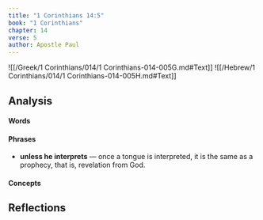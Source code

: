 ```yaml
---
title: "1 Corinthians 14:5"
book: "1 Corinthians"
chapter: 14
verse: 5
author: Apostle Paul
---
```

![[/Greek/1 Corinthians/014/1 Corinthians-014-005G.md#Text]]
![[/Hebrew/1 Corinthians/014/1 Corinthians-014-005H.md#Text]]

## Analysis

#### Words

#### Phrases
- **unless he interprets** — once a tongue is interpreted, it is the same as a prophecy, that is, revelation from God.

#### Concepts

## Reflections
